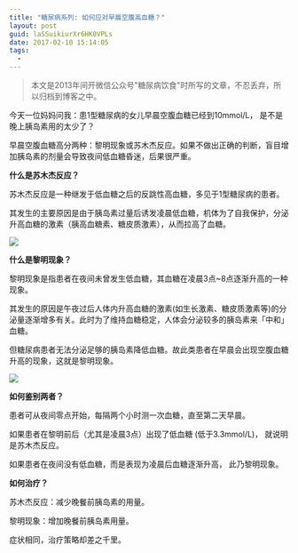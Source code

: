 ```yaml
---
title: "糖尿病系列: 如何应对早晨空腹高血糖？"
layout: post
guid: laSSuikiurXr6HK0VPLs
date: 2017-02-10 15:14:05
tags:
  - 
---
```


> 本文是2013年间开微信公众号"糖尿病饮食"时所写的文章，不忍丢弃，所以归档到博客之中。

今天一位妈妈问我：患1型糖尿病的女儿早晨空腹血糖已经到10mmol/L， 是不是晚上胰岛素用的太少了？

早晨空腹血糖高分两种：黎明现象或苏木杰反应。如果不做出正确的判断，盲目增加胰岛素的剂量会导致夜间低血糖昏迷，后果很严重。

**什么是苏木杰反应？**

苏木杰反应是一种继发于低血糖之后的反跳性高血糖，多见于1型糖尿病的患者。

其发生的主要原因是由于胰岛素过量后诱发凌晨低血糖，机体为了自我保护，分泌升高血糖的激素（胰高血糖素、糖皮质激素），从而拉高了血糖。


![](/media/files/2017/2017-02-10-Somogyi-1.png)

**什么是黎明现象？**

黎明现象是指患者在夜间未曾发生低血糖，其血糖在凌晨3点~8点逐渐升高的一种现象。

其发生的原因是午夜过后人体内升高血糖的激素(如生长激素、糖皮质激素等)的分泌量逐渐增多有关。此时为了维持血糖稳定，人体会分泌较多的胰岛素来「中和」血糖。

但糖尿病患者无法分泌足够的胰岛素降低血糖。故此类患者在早晨会出现空腹血糖升高的现象，这就是黎明现象。


![](/media/files/2017/2017-02-10-Somogyi-2.png)


**如何鉴别两者？**

患者可从夜间零点开始，每隔两个小时测一次血糖，直至第二天早晨。

如果患者在黎明前后（尤其是凌晨3点）出现了低血糖 (低于3.3mmol/L)， 就说明是苏木杰反应。

如果患者在夜间没有低血糖，而是表现为凌晨后血糖逐渐升高， 此乃黎明现象。


**如何治疗？**

苏木杰反应：减少晚餐前胰岛素的用量。

黎明现象：增加晚餐前胰岛素用量。

症状相同，治疗策略却差之千里。
